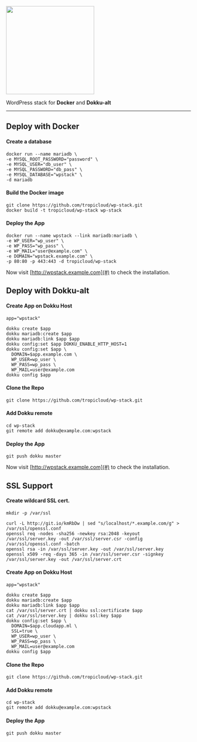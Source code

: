 <img src="http://assets.tropicloud.net/wpstack/logo-wpstack-light.png" width="240" border="0" style="display: block; max-width:100%;">

WordPress stack for **Docker** and **Dokku-alt**

----------


Deploy with Docker
-------------

#### Create a database
```shell
docker run --name mariadb \
-e MYSQL_ROOT_PASSWORD="password" \
-e MYSQL_USER="db_user" \
-e MYSQL_PASSWORD="db_pass" \
-e MYSQL_DATABASE="wpstack" \
-d mariadb
```

#### Build the Docker image
```shell
git clone https://github.com/tropicloud/wp-stack.git
docker build -t tropicloud/wp-stack wp-stack
```

#### Deploy the App
```shell
docker run --name wpstack --link mariadb:mariadb \
-e WP_USER="wp_user" \
-e WP_PASS="wp_pass" \
-e WP_MAIL="user@example.com" \
-e DOMAIN="wpstack.example.com" \
-p 80:80 -p 443:443 -d tropicloud/wp-stack
```

Now visit  [http://wpstack.example.com](#) to check the installation.


Deploy with Dokku-alt
-------------

#### Create App on Dokku Host
```shell
app="wpstack"

dokku create $app
dokku mariadb:create $app 
dokku mariadb:link $app $app
dokku config:set $app DOKKU_ENABLE_HTTP_HOST=1
dokku config:set $app \
  DOMAIN=$app.example.com \
  WP_USER=wp_user \
  WP_PASS=wp_pass \
  WP_MAIL=user@example.com
dokku config $app
```

#### Clone the Repo
```shell
git clone https://github.com/tropicloud/wp-stack.git
```

#### Add Dokku remote
```shell
cd wp-stack
git remote add dokku@example.com:wpstack
```

#### Deploy the App
```shell
git push dokku master
```

Now visit  [http://wpstack.example.com](#) to check the installation.


SSL Support
-------------

#### Create wildcard SSL cert.
```shell
mkdir -p /var/ssl
 
curl -L http://git.io/kmRbDw | sed "s/localhost/*.example.com/g" > /var/ssl/openssl.conf
openssl req -nodes -sha256 -newkey rsa:2048 -keyout /var/ssl/server.key -out /var/ssl/server.csr -config /var/ssl/openssl.conf -batch
openssl rsa -in /var/ssl/server.key -out /var/ssl/server.key
openssl x509 -req -days 365 -in /var/ssl/server.csr -signkey /var/ssl/server.key -out /var/ssl/server.crt
``` 

#### Create App on Dokku Host
```shell
app="wpstack"

dokku create $app
dokku mariadb:create $app 
dokku mariadb:link $app $app
cat /var/ssl/server.crt | dokku ssl:certificate $app
cat /var/ssl/server.key | dokku ssl:key $app
dokku config:set $app \
  DOMAIN=$app.cloudapp.ml \
  SSL=true \
  WP_USER=wp_user \
  WP_PASS=wp_pass \
  WP_MAIL=user@example.com
dokku config $app
```

#### Clone the Repo
```shell
git clone https://github.com/tropicloud/wp-stack.git
```

#### Add Dokku remote
```shell
cd wp-stack
git remote add dokku@example.com:wpstack
```

#### Deploy the App
```shell
git push dokku master
```
